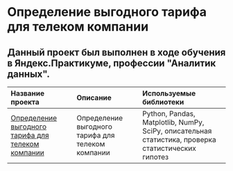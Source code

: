 # Определение выгодного тарифа для телеком компании
## Данный проект был выполнен в ходе обучения в Яндекс.Практикуме, профессии "Аналитик данных".

| Название проекта | Описание | Используемые библиотеки |
| :-------------------- | :-------------------- |:--------------------|
| [Определение выгодного тарифа для телеком компании](https://github.com/sharovsharov/data_analyst_practicum/blob/main/telecom/telecom.ipynb)| Определение выгодного тарифа для телеком компании | Python, Pandas, Matplotlib, NumPy, SciPy, описательная статистика, проверка статистических гипотез |
